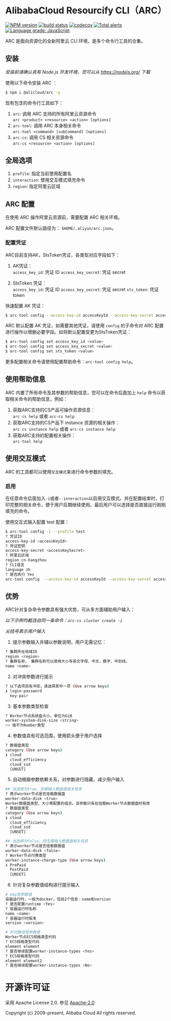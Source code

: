# AlibabaCloud Resourcify CLI（ARC）

[![NPM version][npm-image]][npm-url]
[![build status][travis-image]][travis-url]
[![codecov][cov-image]][cov-url]
[![Total alerts][alerts-image]][alerts-url]
[![Language grade: JavaScript][grade-image]][grade-url]

[npm-image]: https://img.shields.io/npm/v/@alicloud/arc.svg?style=flat-square
[npm-url]: https://npmjs.org/package/@alicloud/arc
[travis-image]: https://img.shields.io/travis/aliyun/alibabacloud-resourcify-cli/master.svg?style=flat-square
[travis-url]: https://travis-ci.org/aliyun/alibabacloud-resourcify-cli
[cov-image]: https://codecov.io/gh/aliyun/alibabacloud-resourcify-cli/branch/master/graph/badge.svg
[cov-url]: https://codecov.io/gh/aliyun/alibabacloud-resourcify-cli
[alerts-image]:https://img.shields.io/lgtm/alerts/g/aliyun/alibabacloud-resourcify-cli.svg?logo=lgtm&logoWidth=18
[alerts-url]:https://lgtm.com/projects/g/aliyun/alibabacloud-resourcify-cli/alerts/
[grade-image]:https://img.shields.io/lgtm/grade/javascript/g/aliyun/alibabacloud-resourcify-cli.svg?logo=lgtm&logoWidth=18
[grade-url]:https://lgtm.com/projects/g/aliyun/alibabacloud-resourcify-cli/context:javascript

ARC 是面向资源化的全新阿里云 CLI 环境，是多个命令行工具的合集。

## 安装

*安装前请确认具有 Node.js 开发环境，您可以从 https://nodejs.org/ 下载*

使用以下命令安装 ARC ：

```sh
$ npm i @alicloud/arc -g
```

现有包含的命令行工具如下：

1. `arc`: 调用 ARC 支持的所有阿里云资源命令  
`arc <product> <resource> <action> [options]`
2. `arc-tool`: 调用 ARC 本身相关命令  
`arc-tool <command> [subCommand] [options]`
3. `arc-cs`: 调用 CS 相关资源命令  
`arc-cs <resource> <action> [options]`

## 全局选项

1. `profile`: 指定当前使用配置名
2. `interaction`: 使用交互模式填充命令
3. `region`: 指定阿里云区域

## ARC 配置

在使用 ARC 操作阿里云资源前，需要配置 ARC 相关环境。

ARC 配置文件默认路径为： `$HOME/.aliyun/arc.json`。

### 配置凭证

ARC目前支持AK，StsToken凭证，各类型对应字段如下：

1. AK凭证：  
`access_key_id`: 凭证 ID
`access_key_secret`: 凭证 secret

2. StsToken 凭证：  
`access_key_id`: 凭证 ID
`access_key_secret`: 凭证 secret
`sts_token`: 凭证 token

快速配置 AK 凭证：

```sh
$ arc-tool config --access-key-id accessKeyId --access-key-secret accessKeySecret --region region
```

ARC 默认配置 AK 凭证，如需要其他凭证，请使用 `config` 的子命令对 ARC 配置进行操作以增删必要字段。如将默认配置变更为StsToken凭证：

```sh
$ arc-tool config set access_key_id <value>
$ arc-tool config set access_key_secret <value>
$ arc-tool config set sts_token <value>
```

更多配置相关命令请使用配置帮助命令：`arc-tool config help`。

## 使用帮助信息

ARC 内置了所有命令及其参数的帮助信息，您可以在命令后面加上 `help` 命令以获取相关命令的帮助信息，例如：
1. 获取ARC支持的CS产品可操作资源信息：  
`arc cs help` 或者 `arc-cs help`
2. 获取ARC支持的CS产品下 instance 资源的相关操作：  
`arc cs instance help` 或者 `arc-cs instance help`
3. 获取ARC支持的配置相关操作：  
`arc-tool help`

## 使用交互模式

ARC 的工具都可以使用`交互模式`来进行命令参数的填充。

### 启用

在任意命令后面加入`-i`或者`--interaction`以启用交互模式。并在配置结束时，打印完整的相关命令，便于用户后期继续使用。最后用户可以选择是否直接运行刚刚填充的命令。

使用交互式输入配置 test 配置：

```sh
$ arc-tool config -i --profile test
? 凭证ID
access-key-id <accessKeyId>
? 凭证密钥
access-key-secret <accessKeySecret>
? 阿里云区域
region cn-hangzhou
? CLI语言
language zh
? 是否执行 Yes
arc-tool config  --access-key-id accessKeyId --access-key-secret accessKeySecret --region cn-hangzhou --language zh
```

## 优势

ARC针对复杂命令参数具有强大优势，可从多方面辅助用户输入：

*以下示例均截选自同一条命令：`arc-cs cluster create -i`*

*尖括号表示用户输入*

1. 提示参数输入并辅以参数说明，用户无需记忆：

```sh
? 集群所在地域ID
region <region>
? 集群名称， 集群名称可以使用大小写英文字母、中文、数字、中划线。
name <name>
```

2. 对冲突参数进行提示
```sh
? 以下选项具有冲突，请选择其中一项 (Use arrow keys)
❯ login-password 
  key-pair 
```

3. 基本参数类型检查

```sh
? Worker节点系统盘大小，单位为GiB
worker-system-disk-size <string>
>> 值不为Number类型
```

4. 参数值具有可选范围，使用箭头便于用户选择


```sh
? 数据盘类型
category (Use arrow keys)
❯ cloud 
  cloud_efficiency 
  cloud_ssd 
  [UNSET] 
```

5. 自动根据参数依赖关系，对参数进行隐藏，减少用户输入

```sh
## 当选择为true，则需输入数据盘相关信息
? 表示worker节点是否挂载数据盘
worker-data-disk <true>
Worker数据盘类型、大小等配置的组合。该参数只有在挂载Worker节点数据盘时有效
? 数据盘类型
category (Use arrow keys)
❯ cloud 
  cloud_efficiency 
  cloud_ssd 
  [UNSET] 

## 当选择为false，则无需输入数据盘相关信息
? 表示worker节点是否挂载数据盘
worker-data-disk <false>
? Worker节点付费类型
worker-instance-charge-type (Use arrow keys)
❯ PrePaid 
  PostPaid 
  [UNSET] 
```

6. 针对复杂参数值结构进行提示输入

```sh
# map型参数值
容器运行时，一般为docker，包括2个信息：name和version
? 是否配置runtime <Yes>
? 容器运行时名称
name <name>
? 容器运行时版本
version <version>

# 针对数组型参数值
Worker节点ECS规格类型代码
? ECS规格类型代码
element element
? 是否继续配置worker-instance-types <Yes>
? ECS规格类型代码
element element2
? 是否继续配置worker-instance-types <No>
```

# 开源许可证

采用 Apache License 2.0. 参见 [Apache-2.0](/LICENSE)

Copyright (c) 2009-present, Alibaba Cloud All rights reserved.
